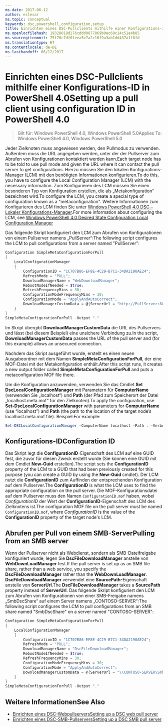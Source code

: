 ```yaml
---
ms.date: 2017-06-12
author: eslesar
ms.topic: conceptual
keywords: dsc,powershell,configuration,setup
title: Einrichten eines DSC-Pullclients mithilfe einer Konfigurations-ID in PowerShell 4.0
ms.openlocfilehash: 19328018d276cddd0877869b0ec69c14c51e4b85
ms.sourcegitcommit: 75f70c7df01eea5e7a2c16f9a3ab1dd437a1f8fd
ms.translationtype: HT
ms.contentlocale: de-DE
ms.lasthandoff: 06/12/2017
---
```

# <a name="setting-up-a-pull-client-using-configuration-id-in-powershell-40"></a><span data-ttu-id="9422f-103">Einrichten eines DSC-Pullclients mithilfe einer Konfigurations-ID in PowerShell 4.0</span><span class="sxs-lookup"><span data-stu-id="9422f-103">Setting up a pull client using configuration ID in PowerShell 4.0</span></span>

><span data-ttu-id="9422f-104">Gilt für: Windows PowerShell 4.0, Windows PowerShell 5.0</span><span class="sxs-lookup"><span data-stu-id="9422f-104">Applies To: Windows PowerShell 4.0, Windows PowerShell 5.0</span></span>

<span data-ttu-id="9422f-105">Jeder Zielknoten muss angewiesen werden, den Pullmodus zu verwenden. Außerdem muss die URL angegeben werden, unter der der Pullserver zum Abrufen von Konfigurationen kontaktiert werden kann.</span><span class="sxs-lookup"><span data-stu-id="9422f-105">Each target node has to be told to use pull mode and given the URL where it can contact the pull server to get configurations.</span></span> <span data-ttu-id="9422f-106">Hierzu müssen Sie den lokalen Konfigurations-Manager (LCM) mit den benötigten Informationen konfigurieren.</span><span class="sxs-lookup"><span data-stu-id="9422f-106">To do this, you have to configure the Local Configuration Manager (LCM) with the necessary information.</span></span> <span data-ttu-id="9422f-107">Zum Konfigurieren des LCM müssen Sie einen besonderen Typ von Konfiguration erstellen, die als „Metakonfiguration“ bezeichnet wird.</span><span class="sxs-lookup"><span data-stu-id="9422f-107">To configure the LCM, you create a special type of configuration known as a "metaconfiguration".</span></span> <span data-ttu-id="9422f-108">Weitere Informationen zum Konfigurieren des LCM finden Sie unter [Windows PowerShell 4.0 DSC – Lokaler Konfigurations-Manager](metaConfig4.md).</span><span class="sxs-lookup"><span data-stu-id="9422f-108">For more information about configuring the LCM, see [Windows PowerShell 4.0 Desired State Configuration Local Configuration Manager](metaConfig4.md)</span></span>

<span data-ttu-id="9422f-109">Das folgende Skript konfiguriert den LCM zum Abrufen von Konfigurationen von einem Pullserver namens „PullServer“:</span><span class="sxs-lookup"><span data-stu-id="9422f-109">The following script configures the LCM to pull configurations from a server named "PullServer":</span></span>

```powershell
Configuration SimpleMetaConfigurationForPull 
{ 
    LocalConfigurationManager 
    { 
        ConfigurationID = "1C707B86-EF8E-4C29-B7C1-34DA2190AE24";
        RefreshMode = "PULL";
        DownloadManagerName = "WebDownloadManager";
        RebootNodeIfNeeded = $true;
        RefreshFrequencyMins = 30;
        ConfigurationModeFrequencyMins = 30; 
        ConfigurationMode = "ApplyAndAutoCorrect";
        DownloadManagerCustomData = @{ServerUrl = "http://PullServer:8080/PSDSCPullServer/PSDSCPullServer.svc"; AllowUnsecureConnection = “TRUE”}
    } 
} 
SimpleMetaConfigurationForPull -Output "."
```

<span data-ttu-id="9422f-110">Im Skript übergibt **DownloadManagerCustomData** die URL des Pullservers und lässt (bei diesem Beispiel) eine unsichere Verbindung zu.</span><span class="sxs-lookup"><span data-stu-id="9422f-110">In the script, **DownloadManagerCustomData** passes the URL of the pull server and (for this example) allows an unsecured connection.</span></span> 

<span data-ttu-id="9422f-111">Nachdem das Skript ausgeführt wurde, erstellt es einen neuen Ausgabeordner mit dem Namen **SimpleMetaConfigurationForPull**, der eine MOF-Datei mit der Metakonfiguration enthält.</span><span class="sxs-lookup"><span data-stu-id="9422f-111">After this script runs, it creates a new output folder called **SimpleMetaConfigurationForPull** and puts a metaconfiguration MOF file there.</span></span>

<span data-ttu-id="9422f-112">Um die Konfiguration anzuwenden, verwenden Sie das Cmdlet **Set DscLocalConfigurationManager** mit Parametern für **ComputerName** (verwenden Sie „localhost“) und **Path** (der Pfad zum Speicherort der Datei „localhost.meta.mof“ für den Zielknoten).</span><span class="sxs-lookup"><span data-stu-id="9422f-112">To apply the configuration, use **Set-DscLocalConfigurationManager** with parameters for **ComputerName** (use “localhost”) and **Path** (the path to the location of the target node’s localhost.meta.mof file).</span></span> <span data-ttu-id="9422f-113">Beispiel:</span><span class="sxs-lookup"><span data-stu-id="9422f-113">For example:</span></span> 
```powershell
Set-DSCLocalConfigurationManager –ComputerName localhost –Path . –Verbose.
```

## <a name="configuration-id"></a><span data-ttu-id="9422f-114">Konfigurations-ID</span><span class="sxs-lookup"><span data-stu-id="9422f-114">Configuration ID</span></span>
<span data-ttu-id="9422f-115">Das Skript legt die **ConfigurationID**-Eigenschaft des LCM auf eine GUID fest, die zuvor für diesen Zweck erstellt wurde (Sie können eine GUID mit dem Cmdlet **New-Guid** erstellen).</span><span class="sxs-lookup"><span data-stu-id="9422f-115">The script sets the **ConfigurationID** property of the LCM to a GUID that had been previously created for this purpose (you can create a GUID by using the **New-Guid** cmdlet).</span></span> <span data-ttu-id="9422f-116">Der LCM nutzt die **ConfigurationID** zum Auffinden der entsprechenden Konfiguration auf dem Pullserver.</span><span class="sxs-lookup"><span data-stu-id="9422f-116">The **ConfigurationID** is what the LCM uses to find the appropriate configuration on the pull server.</span></span> <span data-ttu-id="9422f-117">Die MOF-Konfigurationsdatei auf dem Pullserver muss den Namen `ConfigurationID.mof` haben, wobei *ConfigurationID* der Wert der **ConfigurationID**-Eigenschaft des LCM des Zielknotens ist.</span><span class="sxs-lookup"><span data-stu-id="9422f-117">The configuration MOF file on the pull server must be named `ConfigurationID.mof`, where *ConfigurationID* is the value of the **ConfigurationID** property of the target node's LCM.</span></span>

## <a name="pulling-from-an-smb-server"></a><span data-ttu-id="9422f-118">Abrufen per Pull von einem SMB-Server</span><span class="sxs-lookup"><span data-stu-id="9422f-118">Pulling from an SMB server</span></span>

<span data-ttu-id="9422f-119">Wenn der Pullserver nicht als Webdienst, sondern als SMB-Dateifreigabe konfiguriert wurde, legen Sie **DscFileDownloadManager** anstelle von **WebDownLoadManager** fest.</span><span class="sxs-lookup"><span data-stu-id="9422f-119">If the pull server is set up as an SMB file share, rather than a web service, you specify the **DscFileDownloadManager** rather than the **WebDownLoadManager**.</span></span>
<span data-ttu-id="9422f-120">**DscFileDownloadManager** verwendet eine **SourcePath**-Eigenschaft anstelle von **ServerUrl**.</span><span class="sxs-lookup"><span data-stu-id="9422f-120">The **DscFileDownloadManager** takes a **SourcePath** property instead of **ServerUrl**.</span></span> <span data-ttu-id="9422f-121">Das folgende Skript konfiguriert den LCM zum Abrufen von Konfigurationen von einer SMB-Freigabe namens „SmbDscShare“ auf einem Server namens „CONTOSO-SERVER“:</span><span class="sxs-lookup"><span data-stu-id="9422f-121">The following script configures the LCM to pull configurations from an SMB share named "SmbDscShare" on a server named "CONTOSO-SERVER":</span></span>

```powershell
Configuration SimpleMetaConfigurationForPull 
{ 
    LocalConfigurationManager 
    { 
        ConfigurationID = "1C707B86-EF8E-4C29-B7C1-34DA2190AE24";
        RefreshMode = "PULL";
        DownloadManagerName = "DscFileDownloadManager";
        RebootNodeIfNeeded = $true;
        RefreshFrequencyMins = 30;
        ConfigurationModeFrequencyMins = 30; 
        ConfigurationMode = "ApplyAndAutoCorrect";
        DownloadManagerCustomData = @{ServerUrl = "\\CONTOSO-SERVER\SmbDscShare"}
    } 
} 
SimpleMetaConfigurationForPull -Output "."
```

## <a name="see-also"></a><span data-ttu-id="9422f-122">Weitere Informationen</span><span class="sxs-lookup"><span data-stu-id="9422f-122">See Also</span></span>

- [<span data-ttu-id="9422f-123">Einrichten eines DSC-Webpullservers</span><span class="sxs-lookup"><span data-stu-id="9422f-123">Setting up a DSC web pull server</span></span>](pullServer.md)
- [<span data-ttu-id="9422f-124">Einrichten eines DSC-SMB-Pullservers</span><span class="sxs-lookup"><span data-stu-id="9422f-124">Setting up a DSC SMB pull server</span></span>](pullServerSMB.md)

